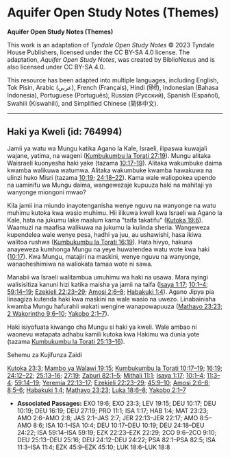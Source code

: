 # Aquifer Open Study Notes (Themes)

**Aquifer Open Study Notes (Themes)**

This work is an adaptation of *Tyndale Open Study Notes* © 2023 Tyndale House Publishers, licensed under the CC BY\-SA 4\.0 license. The adaptation, *Aquifer Open Study Notes*, was created by BiblioNexus and is also licensed under CC BY\-SA 4\.0\.

This resource has been adapted into multiple languages, including English, Tok Pisin, Arabic (عربي), French (Français), Hindi (हिंदी), Indonesian (Bahasa Indonesia), Portuguese (Português), Russian (Русский), Spanish (Español), Swahili (Kiswahili), and Simplified Chinese (简体中文).



--------------------------------

## Haki ya Kweli (id: 764994)

Jamii ya watu wa Mungu katika Agano la Kale, Israeli, ilipaswa kuwajali wajane, yatima, na wageni ([Kumbukumbu la Torati 27:19](https://ref.ly/Deut27:19)). Mungu alitaka Waisraeli kuonyesha haki yake (tazama [10:17–19](https://ref.ly/Deut10:17-Deut10:19)). Alitaka wakumbuke daima kwamba walikuwa watumwa. Alitaka wakumbuke kwamba hawakuwa na ulinzi huko Misri (tazama [10:19](https://ref.ly/Deut10:19); [24:18–22](https://ref.ly/Deut24:18-Deut24:22)). Kama wale waliopokea upendo na uaminifu wa Mungu daima, wangewezaje kupuuza haki na mahitaji ya wanyonge miongoni mwao?

Kila jamii ina miundo inayotenganisha wenye nguvu na wanyonge na watu muhimu kutoka kwa wasio muhimu. Hii ilikuwa kweli kwa Israeli wa Agano la Kale, hata na jukumu lake maalum kama "taifa takatifu" ([Kutoka 19:6](https://ref.ly/Exod19:6)). Waamuzi na maafisa walikuwa na jukumu la kulinda sheria. Wangeweza kupendelea wale wenye pesa, hadhi ya juu, au ushawishi, hasa ikiwa walitoa rushwa ([Kumbukumbu la Torati 16:19](https://ref.ly/Deut16:19)). Hata hivyo, hakuna anayeweza kumhonga Mungu na yeye huwatendea watu wote kwa haki ([10:17](https://ref.ly/Deut10:17)). Kwa Mungu, matajiri na maskini, wenye nguvu na wanyonge, wanaoheshimiwa na waliokata tamaa wote ni sawa.

Manabii wa Israeli walitambua umuhimu wa haki na usawa. Mara nyingi walisisitiza kanuni hizi katika maisha ya jamii na taifa ([Isaya 1:17](https://ref.ly/Isa1:17); [10:1–4](https://ref.ly/Isa10:1-Isa10:4); [59:14–19](https://ref.ly/Isa59:14-Isa59:19); [Ezekieli 22:23–29](https://ref.ly/Ezek22:23-Ezek22:29); [Amosi 2:6–8](https://ref.ly/Amos2:6-Amos2:8); [Habakuki 1:4](https://ref.ly/Hab1:4)). Agano Jipya pia linaagiza kutenda haki kwa maskini na wale wasio na uwezo. Linabainisha kwamba Mungu hafurahii wakati wengine wanapowapuuza ([Mathayo 23:23](https://ref.ly/Matt23:23); [2 Wakorintho 9:6–10](https://ref.ly/2Cor9:6-2Cor9:10); [Yakobo 2:1–7](https://ref.ly/Jas2:1-Jas2:7)).

Haki isiyofuata kiwango cha Mungu si haki ya kweli. Wale ambao ni waonevu watapata adhabu kamili kutoka kwa Hakimu wa dunia yote (tazama [Kumbukumbu la Torati 25:13–16](https://ref.ly/Deut25:13-Deut25:16)).

Sehemu za Kujifunza Zaidi

[Kutoka 23:3](https://ref.ly/Exod23:3); [Mambo ya Walawi 19:15](https://ref.ly/Lev19:15); [Kumbukumbu la Torati 10:17–19](https://ref.ly/Deut10:17-Deut10:19); [16:19](https://ref.ly/Deut16:19); [24:12–22](https://ref.ly/Deut24:12-Deut24:22); [25:13–16](https://ref.ly/Deut25:13-Deut25:16); [27:19](https://ref.ly/Deut27:19); [Zaburi 82:1–5](https://ref.ly/Ps82:1-Ps82:5); [Mithali 11:1](https://ref.ly/Prov11:1); [Isaya 1:17](https://ref.ly/Isa1:17); [10:1–4](https://ref.ly/Isa10:1-Isa10:4); [11:3–4](https://ref.ly/Isa11:3-Isa11:4); [59:14–19](https://ref.ly/Isa59:14-Isa59:19); [Yeremia 22:13–17](https://ref.ly/Jer22:13-Jer22:17); [Ezekieli 22:23–29](https://ref.ly/Ezek22:23-Ezek22:29); [45:9–10](https://ref.ly/Ezek45:9-Ezek45:10); [Amosi 2:6–8](https://ref.ly/Amos2:6-Amos2:8); [8:5–6](https://ref.ly/Amos8:5-Amos8:6); [Habakuki 1:4](https://ref.ly/Hab1:4); [Mathayo 23:23](https://ref.ly/Matt23:23); [Luka 18:6–8](https://ref.ly/Luke18:6-Luke18:8); [Yakobo 2:1–7](https://ref.ly/Jas2:1-Jas2:7)

* **Associated Passages:** EXO 19:6; EXO 23:3; LEV 19:15; DEU 10:17; DEU 10:19; DEU 16:19; DEU 27:19; PRO 11:1; ISA 1:17; HAB 1:4; MAT 23:23; AMO 2:6–AMO 2:8; JAS 2:1–JAS 2:7; JER 22:13–JER 22:17; AMO 8:5–AMO 8:6; ISA 10:1–ISA 10:4; DEU 10:17–DEU 10:19; DEU 24:18–DEU 24:22; ISA 59:14–ISA 59:19; EZK 22:23–EZK 22:29; 2CO 9:6–2CO 9:10; DEU 25:13–DEU 25:16; DEU 24:12–DEU 24:22; PSA 82:1–PSA 82:5; ISA 11:3–ISA 11:4; EZK 45:9–EZK 45:10; LUK 18:6–LUK 18:8

